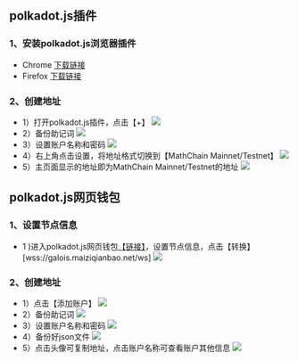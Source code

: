 ## polkadot.js插件

### 1、安装polkadot.js浏览器插件
- Chrome [下载链接](https://chrome.google.com/webstore/detail/polkadot%7Bjs%7D-extension/mopnmbcafieddcagagdcbnhejhlodfdd?hl=en)
- Firefox [下载链接](https://addons.mozilla.org/en-US/firefox/addon/polkadot-js-extension/)

### 2、创建地址
- 1）打开polkadot.js插件，点击【+】
![](/images/tut_create_address/1_1.png)
- 2）备份助记词
![](/images/tut_create_address/1_2.png)
- 3）设置账户名称和密码
![](/images/tut_create_address/1_3.png)
- 4）右上角点击设置，将地址格式切换到【MathChain Mainnet/Testnet】
![](/images/tut_create_address/1_4.png)
- 5）主页面显示的地址即为MathChain Mainnet/Testnet的地址
![](/images/tut_create_address/1_5.png)

## polkadot.js网页钱包

### 1、设置节点信息
- 1 )进入polkadot.js网页钱包[【链接】](https://polkadot.js.org/apps/#/accounts)，设置节点信息，点击【转换】[wss://galois.maiziqianbao.net/ws]
![](/images/tut_create_address/2_1.png)

### 2、创建地址
- 1）点击【添加账户】
![](/images/tut_create_address/2_2.png)
- 2）备份助记词
![](/images/tut_create_address/2_3.png)
- 3）设置账户名称和密码
![](/images/tut_create_address/2_4.png)
- 4）备份好json文件
![](/images/tut_create_address/2_5.png)
- 5）点击头像可复制地址，点击账户名称可查看账户其他信息
![](/images/tut_create_address/2_6.png)